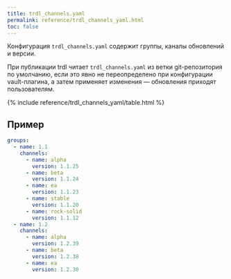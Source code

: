 ```yaml
---
title: trdl_channels.yaml
permalink: reference/trdl_channels_yaml.html
toc: false
---
```


Конфигурация `trdl_channels.yaml` содержит группы, каналы обновлений и версии.

При публикации trdl читает `trdl_channels.yaml` из ветки git-репозитория по умолчанию, если это явно не переопределено при конфигурации vault-плагина, а затем применяет изменения — обновления приходят пользователям.

{% include reference/trdl_channels_yaml/table.html %}

## Пример

```yaml
groups:
  - name: 1.1
    channels:
      - name: alpha
        version: 1.1.25
      - name: beta
        version: 1.1.24
      - name: ea
        version: 1.1.23
      - name: stable
        version: 1.1.20
      - name: rock-solid
        version: 1.1.12
  - name: 1.2
    channels:
      - name: alpha
        version: 1.2.39
      - name: beta
        version: 1.2.38
      - name: ea
        version: 1.2.30
```